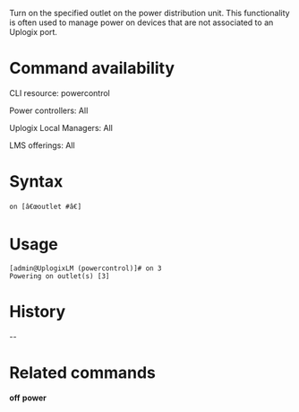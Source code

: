 <!-- 5.4 -->

Turn on the specified outlet on the power distribution unit. This functionality is often used to manage power on devices that are not associated to an Uplogix port.

# Command availability 

CLI resource: powercontrol

Power controllers: All

Uplogix Local Managers: All

LMS offerings: All

# Syntax 

```
on [â€œoutlet #â€]
```

# Usage 

```
[admin@UplogixLM (powercontrol)]# on 3
Powering on outlet(s) [3]
```

# History 
--

# Related commands 

**off**
**power**

